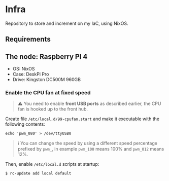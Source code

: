# Infra

Repository to store and increment on my IaC, using NixOS.

## Requirements

## The node: Raspberry PI 4

- OS: NixOS
- Case: DeskPi Pro
- Drive: Kingston DC500M 960GB

### Enable the CPU fan at fixed speed

> ⚠️ You need to enable **front USB ports** as described earlier, the CPU fan is hooked up to the front hub.

Create file `/etc/local.d/99-cpufan.start` and make it executable with the following contents:
```
echo 'pwm_080' > /dev/ttyUSB0
```

> ℹ️ You can change the speed by using a different speed percentage prefixed by `pwm_`, in example `pwm_100` means 100% and `pwm_012` means 12%.

Then, enable `/etc/local.d` scripts at startup:
```
$ rc-update add local default
```
